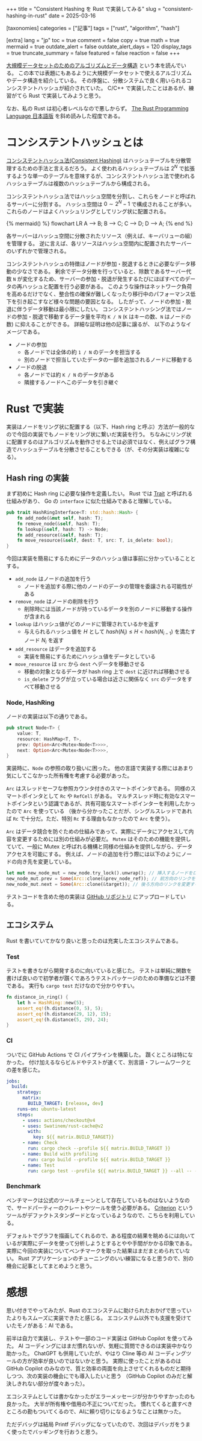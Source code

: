 +++
title = "Consistent Hashing を Rust で実装してみる"
slug = "consistent-hashing-in-rust"
date = 2025-03-16

[taxonomies]
categories = ["記事"]
tags = ["rust", "algorithm", "hash"]

[extra]
lang = "jp"
toc = true
comment = false
copy = true
math = true
mermaid = true
outdate_alert = false
outdate_alert_days = 120
display_tags = true
truncate_summary = false
featured = false
reaction = false
+++

[大規模データセットのためのアルゴリズムとデータ構造](https://book.mynavi.jp/ec/products/detail/id=143918) という本を読んでいる。
この本では表題にもあるように大規模データセットで使えるアルゴリズムやデータ構造を紹介している。
その序盤に、分散システムで良く用いられるコンシステントハッシュが紹介されていた。
C/C++ で実装したことはあるが、練習がてら Rust で実装してみようと思う。

なお、私の Rust は初心者レベルなので悪しからず。
[The Rust Programming Language 日本語版](https://doc.rust-jp.rs/book-ja/) を斜め読みした程度である。

# コンシステントハッシュとは

[コンシステントハッシュ法(Consistent Hashing)](https://en.wikipedia.org/wiki/Consistent_hashing) はハッシュテーブルを分散管理するための手法と言えるだろう。
よく使われるハッシュテーブルは $2^N$ で拡張するような単一のテーブルを意味するが、コンシステントハッシュ法で使われるハッシュテーブルは複数のハッシュテーブルから構成される。

コンシステントハッシュ法ではハッシュ空間を分割し、これらをノードと呼ばれるサーバーに分割する。
ハッシュ空間は $0 \sim 2^N - 1$ で構成されることが多い。
これらのノードはよくハッシュリングとしてリング状に配置される。


{% mermaid() %}
flowchart LR
    A --> B;
    B --> C;
    C --> D;
    D --> A;
{% end %}

各サーバーはハッシュ空間に分散されたリソース（例えば、キーバリューの組）を管理する。
逆に言えば、各リソースはハッシュ空間内に配置されたサーバーのいずれかで管理される。

コンシステントハッシュの特徴はノードが参加・脱退するときに必要なデータ移動の少なさである。
剰余でデータ分散を行っていると、除数であるサーバー代数 `N` が変化するため、サーバーの参加・脱退が発生するたびにほぼすべてのデータの再ハッシュと配置を行う必要がある。
このような操作はネットワーク負荷を高めるだけでなく、整合性の確保が難しくなったり移行中のパフォーマンス低下を引き起こすなど様々な問題の要因となる。
したがって、ノードの参加・脱退に伴うデータ移動は最小限にしたい。
コンシステントハッシング法ではノードの参加・脱退で移動するデータ量を平均 `K / N` (`K` はキーの数、`N` はノードの数) に抑えることができる。
詳細な証明は他の記事に譲るが、 以下のようなイメージである。
- ノードの参加
    - 各ノードでは全体の約 `1 / N` のデータを担当する
    - 別のノードで担当していたデータの一部を追加されるノードに移動する
- ノードの脱退
    - 各ノードでは約 `K / N` のデータがある
    - 隣接するノードへこのデータを引き継ぐ

# Rust で実装

実装はノードをリング状に配置する（以下、Hash ring と呼ぶ）方法が一般的なので今回の実装でもノードをリング状に繋いだ実装を行う。
ちなみにリング状に配置するのはアルゴリズムを動作させる上では必須ではなく、例えばグラフ構造でハッシュテーブルを分散させることもできる（が、その分実装は複雑になる）。

## Hash ring の実装

まず初めに Hash ring に必要な操作を定義したい。
Rust では [Trait](https://doc.rust-jp.rs/book-ja/ch10-02-traits.html) と呼ばれる仕組みがあり、 Go の `interface` に似た仕組みであると理解している。

```rust
pub trait HashRingInterface<T: std::hash::Hash> {
    fn add_node(&mut self, hash: T);
    fn remove_node(&self, hash: T);
    fn lookup(&self, hash: T) -> Node;
    fn add_resource(&self, hash: T);
    fn move_resource(&self, dest: T, src: T, is_delete: bool);
}
```

今回は実装を簡易にするためにデータのハッシュ値は事前に分かっていることとする。
- `add_node` はノードの追加を行う
    - ノードを追加する際に他のノードのデータの管理を委譲される可能性がある
- `remove_node` はノードの削除を行う
    - 削除時には当該ノードが持っているデータを別のノードに移動する操作が含まれる
- `lookup` はハッシュ値がどのノードに管理されているかを返す
    - 与えられるハッシュ値を $H$ として $hash(N_{i}) \le H < hash(N_{i-1})$ を満たすノード $N_{i}$ を返す
- `add_resource` はデータを追加する
    - 実装を簡易にするためにハッシュ値をデータとしている
- `move_resource` は `src` から `dest` へデータを移動させる
    - 移動の対象となるデータが hash ring 上で `dest` に近ければ移動させる
    - `is_delete` フラグが立っている場合は近さに関係なく `src` のデータをすべて移動させる

### Node, HashRing

ノードの実装は以下の通りである。

```rust
pub struct Node<T> {
    value: T,
    resource: HashMap<T, T>,
    prev: Option<Arc<Mutex<Node<T>>>>,
    next: Option<Arc<Mutex<Node<T>>>>,
}
```

実装時に、`Node` の参照の取り扱いに困った。
他の言語で実装する際にはあまり気にしてこなかった所有権を考慮する必要があった。

`Arc` はスレッドセーフな参照カウンタ付きのスマートポインタである。
同様のスマートポインタとして `Rc` や `RefCell` がある。
マルチスレッド時に有効なスマートポインタという認識であるが、共有可能なスマートポインターを利用したかったので `Arc` を使っている
（後から分かったことだが、シングルスレッドであれば `Rc` で十分だ。ただ、特別 `Rc` する理由もなかったので `Arc` を使う）。

`Arc` はデータ競合を防ぐための仕組みであって、実際にデータにアクセスして内容を変更するためには別の仕組みが必要だ。
`Mutex` はそのための機能を提供していて、一般に Mutex と呼ばれる機構と同様の仕組みを提供しながら、データアクセスを可能にする。
例えば、ノードの追加を行う際には以下のようにノードの向き先を変更している。

```rust
let mut new_node_mut = new_node.try_lock().unwrap(); // 挿入するノードをロック、データ操作が可能になる
new_node_mut.prev = Some(Arc::clone(&prev_node_ref)); // 前方向のリンクを変更する
new_node_mut.next = Some(Arc::clone(&target)); // 後ろ方向のリンクを変更する
```

テストコードを含めた他の実装は [GitHub リポジトリ](https://github.com/donkomura/hash_bench/blob/main/src/hash_ring.rs) にアップロードしている。

## エコシステム

Rust を書いていてかなり良いと思ったのは充実したエコシステムである。

### Test

テストを書きながら開発するのに向いていると感じた。
テストは単純に関数を書けば良いので初学者が躓くであろうテストパッケージのための準備などは不要である。
実行も `cargo test` だけなので分かりやすい。

```rust
fn distance_in_ring() {
    let h = HashRing::new(5);
    assert_eq!(h.distance(0, 5), 5);
    assert_eq!(h.distance(29, 12), 15);
    assert_eq!(h.distance(5, 29), 24);
}
```

### CI

ついでに GitHub Actions で CI パイプラインを構築した。
躓くところは特になかった。
付け加えるならビルドやテストが速くて、別言語・フレームワークとの差を感じた。

```yaml
jobs:
  build:
    strategy:
      matrix:
        BUILD_TARGET: [release, dev]
    runs-on: ubuntu-latest
    steps:
      - uses: actions/checkout@v4
      - uses: Swatinem/rust-cache@v2
        with:
          key: ${{ matrix.BUILD_TARGET}}
      - name: Check
        run: cargo check --profile ${{ matrix.BUILD_TARGET }}
      - name: Build with profiling
        run: cargo build --profile ${{ matrix.BUILD_TARGET }}
      - name: Test
        run: cargo test --profile ${{ matrix.BUILD_TARGET }} --all -- --nocapture
```

### Benchmark

ベンチマークは公式のツールチェーンとして存在しているものはないようなので、サードパーティーのクレートやツールを使う必要がある。
[Criterion](https://github.com/bheisler/criterion.rs) というツールがデファクトスタンダードとなっているようなので、こちらを利用している。

デフォルトでグラフを描画してくれるので、ある程度の結果を眺めるには向いているが実際にデータを使って分析しようとするとやや手間がかかる印象である。
実際に今回の実装についてベンチマークを取った結果はまだまとめられていない。
Rust アプリケーションのチューニングのいい練習になると思うので、別の機会に記事としてまとめようと思う。

# 感想

思い付きでやってみたが、Rust のエコシステムに助けられたおかげで思っていたよりもスムーズに実装できたと感じる。
エコシステム以外でも支援を受けていたモノがある：AI である。

前半は自力で実装し、テストや一部のコード実装は GitHub Copilot を使ってみた。
AI コーディングにはまだ慣れないが、気軽に質問できるのは実装中かなり助かった。
ChatGPT も併用していたが、やはり Cline 等の AI コーディングツールの方が効率が良いのではないかと思う。
実際に使ったことがあるのは GitHub Copilot のみなので、質と効率の両面を向上させてくれるものだと期待しつつ、次の実装の機会にでも導入したいと思う
（GitHub Copilot のみだと解決しきれない部分が度々あった）。

エコシステムとしては書かなかったがエラーメッセージが分かりやすかったのも良かった。
大半が所有権や借用の不正についてだった。
慣れてくると直すべきところの勘もついてくるので、AIに頼り切りになるようなことは無かった。

ただデバッグは結局 Printf デバッグになっていたので、次回はデバッガをうまく使ったでバッギングを行おうと思う。